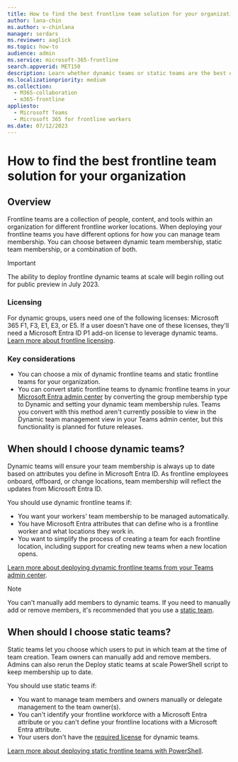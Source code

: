 ```yaml
---
title: How to find the best frontline team solution for your organization
author: lana-chin
ms.author: v-chinlana
manager: serdars
ms.reviewer: aaglick
ms.topic: how-to
audience: admin
ms.service: microsoft-365-frontline
search.appverid: MET150
description: Learn whether dynamic teams or static teams are the best option for your organization's frontline teams. 
ms.localizationpriority: medium
ms.collection: 
  - M365-collaboration
  - m365-frontline
appliesto: 
  - Microsoft Teams
  - Microsoft 365 for frontline workers
ms.date: 07/12/2023
---
```


# How to find the best frontline team solution for your organization

## Overview

Frontline teams are a collection of people, content, and tools within an organization for different frontline worker locations. When deploying your frontline teams you have different options for how you can manage team membership. You can choose between dynamic team membership, static team membership, or a combination of both.

>[!IMPORTANT]
>The ability to deploy frontline dynamic teams at scale will begin rolling out for public preview in July 2023.

### Licensing

For dynamic groups, users need one of the following licenses: Microsoft 365 F1, F3, E1, E3, or E5. If a user doesn't have one of these licenses, they'll need a Microsoft Entra ID P1 add-on license to leverage dynamic teams. [Learn more about frontline licensing](flw-licensing-options.md).

### Key considerations

- You can choose a mix of dynamic frontline teams and static frontline teams for your organization.
- You can convert static frontline teams to dynamic frontline teams in your [Microsoft Entra admin center](/azure/active-directory/enterprise-users/groups-change-type) by converting the group membership type to Dynamic and setting your dynamic team membership rules. Teams you convert with this method aren't currently possible to view in the Dynamic team management view in your Teams admin center, but this functionality is planned for future releases.

## When should I choose dynamic teams?

Dynamic teams will ensure your team membership is always up to date based on attributes you define in Microsoft Entra ID. As frontline employees onboard, offboard, or change locations, team membership will reflect the updates from Microsoft Entra ID.  

You should use dynamic frontline teams if:

- You want your workers' team membership to be managed automatically.
- You have Microsoft Entra attributes that can define who is a frontline worker and what locations they work in.
- You want to simplify the process of creating a team for each frontline location, including support for creating new teams when a new location opens.

[Learn more about deploying dynamic frontline teams from your Teams admin center](deploy-dynamic-teams-at-scale.md).

> [!NOTE]
> You can't manually add members to dynamic teams. If you need to manually add or remove members, it's recommended that you use a [static team](#when-should-i-choose-static-teams).

## When should I choose static teams?

Static teams let you choose which users to put in which team at the time of team creation. Team owners can manually add and remove members. Admins can also rerun the Deploy static teams at scale PowerShell script to keep membership up to date.

You should use static teams if:

- You want to manage team members and owners manually or delegate management to the team owner(s).
- You can't identify your frontline workforce with a Microsoft Entra attribute or you can't define your frontline locations with a Microsoft Entra attribute.
- Your users don't have the [required license](#licensing) for dynamic teams.

[Learn more about deploying static frontline teams with PowerShell](deploy-teams-at-scale.md).
